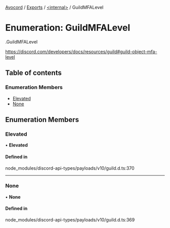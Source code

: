 [Avocord](../README.md) / [Exports](../modules.md) / [<internal\>](../modules/internal_.md) / GuildMFALevel

# Enumeration: GuildMFALevel

[<internal>](../modules/internal_.md).GuildMFALevel

https://discord.com/developers/docs/resources/guild#guild-object-mfa-level

## Table of contents

### Enumeration Members

- [Elevated](internal_.GuildMFALevel.md#elevated)
- [None](internal_.GuildMFALevel.md#none)

## Enumeration Members

### Elevated

• **Elevated**

#### Defined in

node_modules/discord-api-types/payloads/v10/guild.d.ts:370

___

### None

• **None**

#### Defined in

node_modules/discord-api-types/payloads/v10/guild.d.ts:369
